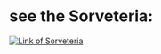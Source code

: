 # see the Sorveteria:

[![Link of Sorveteria](https://img.shields.io/badge/website-000000?style=for-the-badge&logo=About.me&logoColor=white)](https://devguilhermelix.github.io/Sorveteria/)
